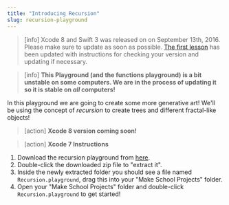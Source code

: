 ```yaml
---
title: "Introducing Recursion"
slug: recursion-playground
---
```


> [info]
> Xcode 8 and Swift 3 was released on on September 13th, 2016. Please make sure to update as soon as possible. [The first lesson](https://www.makeschool.com/academy/tutorial/getting-started-with-xcode-playgrounds-0afee09b-0bdb-47bd-8551-e179266b6b65/get-started-with-xcode-74d7476e-22f1-403c-99ab-b767f1a7b71e) has been updated with instructions for checking your version and updating if necessary.

<!--  -->

> [info]
> **This Playground (and the functions playground) is a bit unstable on some computers. We are in the process of updating it so it is stable on _all_ computers!**

In this playground we are going to create some more generative art! We'll be using the concept of _recursion_ to create trees and different fractal-like objects!

> [action]
> **Xcode 8 version coming soon!**

<!--  -->

> [action]
> **Xcode 7 Instructions**
>
1. Download the recursion playground from [here](https://github.com/MakeSchool-Tutorials/Intro-Recursion-Trees-Swift-Playground/archive/master.zip).
1. Double-click the downloaded zip file to "extract it".
1. Inside the newly extracted folder you should see a file named `Recursion.playground`, drag this into your "Make School Projects" folder.
1. Open your "Make School Projects" folder and double-click `Recursion.playground` to get started!
